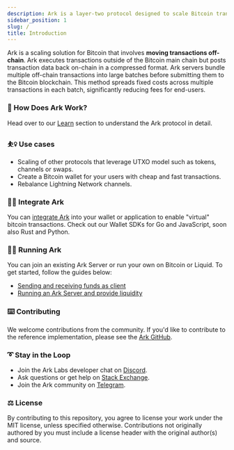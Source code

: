 ```yaml
---
description: Ark is a layer-two protocol designed to scale Bitcoin transactions with a shared UTXO model for cheap, fast and confidential off-chain transactions.
sidebar_position: 1
slug: /
title: Introduction
---
```


Ark is a scaling solution for Bitcoin that involves **moving transactions off-chain**. Ark executes transactions outside of the Bitcoin main chain but posts transaction data back on-chain in a compressed format.
Ark servers bundle multiple off-chain transactions into large batches before submitting them to the Bitcoin blockchain. This method spreads fixed costs across multiple transactions in each batch, significantly reducing fees for end-users.

### 📜 How Does Ark Work?

Head over to our [Learn](./learn/concepts) section to understand the Ark protocol in detail.

### ⛹️‍♀️ Use cases

- Scaling of other protocols that leverage UTXO model such as tokens, channels or swaps.
- Create a Bitcoin wallet for your users with cheap and fast transactions.
- Rebalance Lightning Network channels.

### 👩‍💻 Integrate Ark

You can [integrate Ark](./developers/get-started.md) into your wallet or application to enable "virtual" bitcoin transactions. Check out our Wallet SDKs for Go and JavaScript, soon also Rust and Python.

### 🏃‍♀️ Running Ark

You can join an existing Ark Server or run your own on Bitcoin or Liquid. To get started, follow the guides below:

- [Sending and receiving funds as client](./user/intro.md)
- [Running an Ark Server and provide liquidity](./provider/intro.md)

### ⌨️ Contributing

We welcome contributions from the community. If you'd like to contribute to the reference implementation, please see the [Ark GitHub](https://github.com/ark-network/ark).

### ➰ Stay in the Loop

- Join the Ark Labs developer chat on [Discord](https://discord.gg/5XwckYtXAG).
- Ask questions or get help on [Stack Exchange](https://bitcoin.stackexchange.com/questions/tagged/ark).
- Join the Ark community on [Telegram](https://t.me/ark_network_community).

### ⚖️ License

By contributing to this repository, you agree to license your work under the MIT license, unless specified otherwise. Contributions not originally authored by you must include a license header with the original author(s) and source.
